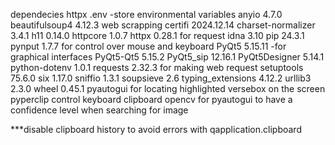 dependecies
httpx
.env -store environmental variables
anyio              4.7.0
beautifulsoup4     4.12.3 web scrapping
certifi            2024.12.14
charset-normalizer 3.4.1
h11                0.14.0
httpcore           1.0.7
httpx              0.28.1 for request
idna               3.10
pip                24.3.1
pynput             1.7.7  for control over mouse and keyboard
PyQt5              5.15.11 -for graphical interfaces
PyQt5-Qt5          5.15.2
PyQt5_sip          12.16.1
PyQt5Designer      5.14.1
python-dotenv      1.0.1
requests           2.32.3 for making web request
setuptools         75.6.0
six                1.17.0
sniffio            1.3.1
soupsieve          2.6
typing_extensions  4.12.2
urllib3            2.3.0
wheel              0.45.1
pyautogui         for locating highlighted versebox on the screen 
pyperclip         control keyboard clipboard
opencv            for pyautogui to have a confidence level when searching for image


***disable clipboard history to avoid errors with  qapplication.clipboard